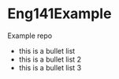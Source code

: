 # Eng141Example
Example repo

- this is a bullet list 
- this is a bullet list 2
- this is a bullet list 3
